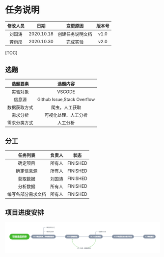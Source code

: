 # 任务说明

| 修改人员 |    日期    |     变更原因     | 版本号 |
| :------: | :--------: | :--------------: | :----: |
|  刘国涛  | 2020.10.18 | 创建任务说明文档 |  v1.0  |
|  龚雨彤  | 2020.10.30 | 完成实验 |  v2.0  |




[TOC]



## 选题

|   选题要素   |                     选题内容                     |
| :----------: | :----------------------------------------------: |
|   实验对象   |                     VSCODE                       |
|    信息源    |            Github Issue,Stack Overflow           |
| 数据获取方式 |                 爬虫，人工获取                    |
|   需求分析   |              可视化处理、人工分析                |
| 需求分类方式 |                     人工分析                     |



## 分工

|      任务列表      |   负责人   |    状态   |
| :----------------: | :--------: | :------: |
|      确定项目      |   所有人   | FINISHED |
|     确定信息源     |   所有人   | FINISHED |
|      获取数据      |   刘国涛   | FINISHED |
|      分析数据      |   所有人   | FINISHED |
| 编写各部分需求文档 |   所有人   | FINISHED |



## 项目进度安排

![项目进度安排](项目进度安排.png)

